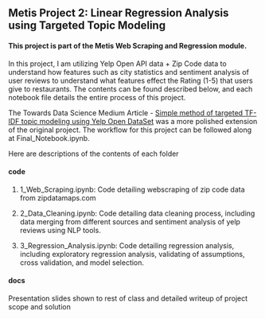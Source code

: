 ## Metis Project 2: Linear Regression Analysis using Targeted Topic Modeling

#### This project is part of the Metis Web Scraping and Regression module.

In this project, I am utilizing Yelp Open API data + Zip Code data to understand how features such as city statistics and sentiment analysis
of user reviews to understand what features effect the Rating (1-5) that users give to restaurants. The contents can be found described below,
and each notebook file details the entire process of this project.


The Towards Data Science Medium Article - [Simple method of targeted TF-IDF topic modeling using Yelp Open DataSet](https://medium.com/@kenhua15/simple-method-of-targeted-tf-idf-topic-modeling-using-yelp-open-dataset-298e019d6c09) was a more polished extension of the original project. The workflow for this project can be followed along at Final_Notebook.ipynb. 


Here are descriptions of the contents of each folder

#### code

1. 1_Web_Scraping.ipynb: Code detailing webscraping of zip code data from zipdatamaps.com

2. 2_Data_Cleaning.ipynb: Code detailing data cleaning process, including data merging from different sources and sentiment analysis of yelp reviews using NLP tools.

3. 3_Regression_Analysis.ipynb: Code detailing regression analysis, including exploratory regression analysis, validating of assumptions, cross validation, and model selection.

#### docs

Presentation slides shown to rest of class and detailed writeup of project scope and solution